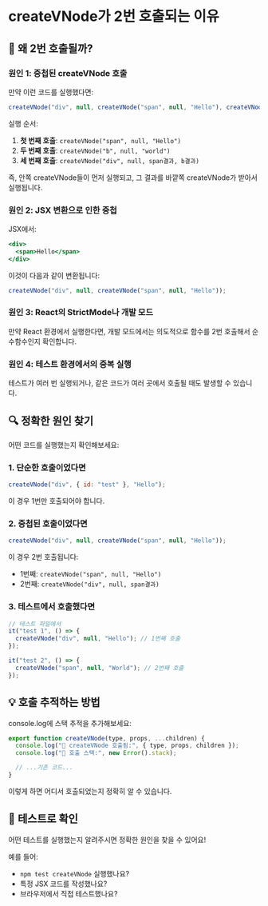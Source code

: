 # createVNode가 2번 호출되는 이유

## 🤔 왜 2번 호출될까?

### 원인 1: 중첩된 createVNode 호출

만약 이런 코드를 실행했다면:

```javascript
createVNode("div", null, createVNode("span", null, "Hello"), createVNode("b", null, "world"));
```

실행 순서:

1. **첫 번째 호출**: `createVNode("span", null, "Hello")`
2. **두 번째 호출**: `createVNode("b", null, "world")`
3. **세 번째 호출**: `createVNode("div", null, span결과, b결과)`

즉, 안쪽 createVNode들이 먼저 실행되고, 그 결과를 바깥쪽 createVNode가 받아서 실행됩니다.

### 원인 2: JSX 변환으로 인한 중첩

JSX에서:

```jsx
<div>
  <span>Hello</span>
</div>
```

이것이 다음과 같이 변환됩니다:

```javascript
createVNode("div", null, createVNode("span", null, "Hello"));
```

### 원인 3: React의 StrictMode나 개발 모드

만약 React 환경에서 실행한다면, 개발 모드에서는 의도적으로 함수를 2번 호출해서 순수함수인지 확인합니다.

### 원인 4: 테스트 환경에서의 중복 실행

테스트가 여러 번 실행되거나, 같은 코드가 여러 곳에서 호출될 때도 발생할 수 있습니다.

## 🔍 정확한 원인 찾기

어떤 코드를 실행했는지 확인해보세요:

### 1. 단순한 호출이었다면

```javascript
createVNode("div", { id: "test" }, "Hello");
```

이 경우 1번만 호출되어야 합니다.

### 2. 중첩된 호출이었다면

```javascript
createVNode("div", null, createVNode("span", null, "Hello"));
```

이 경우 2번 호출됩니다:

- 1번째: `createVNode("span", null, "Hello")`
- 2번째: `createVNode("div", null, span결과)`

### 3. 테스트에서 호출했다면

```javascript
// 테스트 파일에서
it("test 1", () => {
  createVNode("div", null, "Hello"); // 1번째 호출
});

it("test 2", () => {
  createVNode("span", null, "World"); // 2번째 호출
});
```

## 💡 호출 추적하는 방법

console.log에 스택 추적을 추가해보세요:

```javascript
export function createVNode(type, props, ...children) {
  console.log("🎯 createVNode 호출됨:", { type, props, children });
  console.log("📍 호출 스택:", new Error().stack);

  // ...기존 코드...
}
```

이렇게 하면 어디서 호출되었는지 정확히 알 수 있습니다.

## 🧪 테스트로 확인

어떤 테스트를 실행했는지 알려주시면 정확한 원인을 찾을 수 있어요!

예를 들어:

- `npm test createVNode` 실행했나요?
- 특정 JSX 코드를 작성했나요?
- 브라우저에서 직접 테스트했나요?
